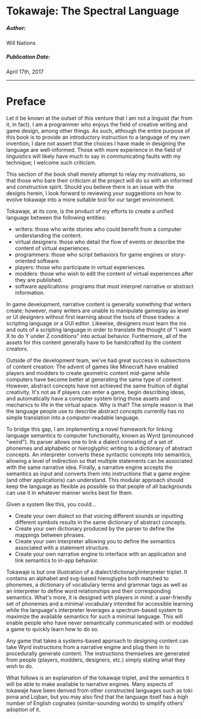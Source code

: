 # Tokawaje: The Spectral Language

##### Author:

Will Nations

##### Publication Date:

April 17th, 2017

---

# Preface

Let it be known at the outset of this venture that I am not a linguist (far from it, in fact). I am a programmer who enjoys the field of creative writing and game design, among other things. As such, although the entire purpose of this book is to provide an introductory instruction to a language of my own invention, I dare not assert that the choices I have made in designing the language are well-informed. Those with more experience in the field of linguistics will likely have much to say in communicating faults with my technique; I welcome such criticism.

This section of the book shall merely attempt to relay my motivations, so that those who bare their criticism at the project will do so with an informed and constructive spirit. Should you believe there is an issue with the designs herein, I look forward to reviewing your suggestions on how to evolve tokawaje into a more suitable tool for our target environment.

Tokawaje, at its core, is the product of my efforts to create a unified language between the following entities:

- writers: those who write stories who could benefit from a computer understanding the content.
- virtual designers: those who detail the flow of events or describe the content of virtual experiences.
- programmers: those who script behaviors for game engines or story-oriented software.
- players: those who participate in virtual experiences.
- modders: those who wish to edit the content of virtual experiences after they are published.
- software applications: programs that must interpret narrative or abstract information.

In game development, narrative content is generally something that writers create; however, many writers are unable to manipulate gameplay as level or UI designers without first learning about the tools of those trades: a scripting language or a GUI editor. Likewise, designers must learn the ins and outs of a scripting language in order to translate the thought of "I want X to do Y under Z conditions" into actual behavior. Furthermore, all of the assets for this content generally have to be handcrafted by the content creators.

Outside of the development team, we've had great success in subsections of content creation: The advent of games like Minecraft have enabled players and modders to create geometric content mid-game while computers have become better at generating the same type of content. However, abstract concepts have not achieved the same fruition of digital creativity. It's not as if players can enter a game, begin describing ideas, and automatically have a computer system bring those assets and mechanics to life in the virtual space. Why is that? The simple reason is that the language people use to describe abstract concepts currently has no simple translation into a computer-readable language.

To bridge this gap, I am implementing a novel framework for linking language semantics to computer functionality, known as Wyrd (pronounced "weird"). Its parser allows one to link a dialect consisting of a set of phonemes and alphabetic or hieroglyphic writing to a dictionary of abstract concepts. An interpreter converts these syntactic concepts into semantics, allowing a level of indirection so that multiple statements can be associated with the same narrative idea. Finally, a narrative engine accepts the semantics as input and converts them into instructions that a game engine (and other applications) can understand. This modular approach should keep the language as flexible as possible so that people of all backgrounds can use it in whatever manner works best for them.

Given a system like this, you could...

- Create your own dialect so that voicing different sounds or inputting different symbols results in the same dictionary of abstract concepts.
- Create your own dictionary produced by the parser to define the mappings between phrases.
- Create your own interpreter allowing you to define the semantics associated with a statement structure.
- Create your own narrative engine to interface with an application and link semantics to in-app behavior.

Tokawaje is but one illustration of a dialect/dictionary/interpreter triplet. It contains an alphabet and svg-based hieroglyphs both matched to phonemes, a dictionary of vocabulary terms and grammar tags as well as an interpreter to define word relationships and their corresponding semantics. What's more, it is designed with players in mind: a user-friendly set of phonemes and a minimal vocabulary intended for accessible learning while the language's interpreter leverages a spectrum-based system to maximize the available semantics for such a minimal language. This will enable people who have never semantically communicated with or modded a game to quickly learn how to do so.

Any game that takes a systems-based approach to designing content can take Wyrd instructions from a narrative engine and plug them in to procedurally generate content. The instructions themselves are generated from people (players, modders, designers, etc.) simply stating what they wish to do.

What follows is an explanation of the tokawaje triplet, and the semantics it will be able to make available to narrative engines. Many aspects of tokawaje have been derived from other constructed languages such as toki pona and Lojban, but you may also find that the language itself has a high number of English cognates (similar-sounding words) to simplify others' adoption of it.
